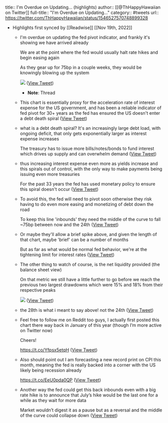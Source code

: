 title:: I'm Overdue on Updating... (highlights)
author:: [[@ThHappyHawaiian on Twitter]]
full-title:: "I'm Overdue on Updating..."
category:: #tweets
url:: https://twitter.com/ThHappyHawaiian/status/1546527570748899328

- Highlights first synced by [[Readwise]] [[Nov 19th, 2022]]
	- I'm overdue on updating the fed pivot indicator, and frankly it's showing we have arrived already
	  
	  We are at the point where the fed would usually halt rate hikes and begin easing again
	  
	  As they gear up for 75bp in a couple weeks, they would be knowingly blowing up the system 
	  
	  ![](https://pbs.twimg.com/media/FXZcQi_WIAAq0Ob.jpg) ([View Tweet](https://twitter.com/ThHappyHawaiian/status/1546527570748899328))
		- **Note**: Thread
	- This chart is essentially proxy for the acceleration rate of interest expense for the US government, and has been a reliable indicator of fed pivot for 30+ years as the fed has ensured the US doesn't enter a debt death spiral ([View Tweet](https://twitter.com/ThHappyHawaiian/status/1546527572233781250))
	- what is a debt death spiral?  It's an increasingly large debt load,  with ongoing deficit, that only gets exponentially larger as interest expense increases
	  
	  The treasury has to issue more bills/notes/bonds to fund interest which drives up supply and can overwhelm demand ([View Tweet](https://twitter.com/ThHappyHawaiian/status/1546527573445955584))
	- thus increasing interest expense even more as yields increase and this spirals out of control, with the only way to make payments being issuing even more treasuries
	  
	  For the past 33 years the fed has used monetary policy to ensure this spiral doesn't occur ([View Tweet](https://twitter.com/ThHappyHawaiian/status/1546527574712614913))
	- To avoid this, the fed will need to pivot soon otherwise they risk having to do even more easing and monetizing of debt down the road
	  
	  To keep this line 'inbounds' they need the middle of the curve to fall ~75bp between now and the 24th ([View Tweet](https://twitter.com/ThHappyHawaiian/status/1546527575954100225))
	- Or maybe they'll allow a brief spike above, and given the length of that chart, maybe 'brief' can be a number of months
	  
	  But as far as what would be normal fed behavior, we're at the tightening limit for interest rates ([View Tweet](https://twitter.com/ThHappyHawaiian/status/1546527577220718592))
	- The other thing to watch of course, is the net liquidity provided (the balance sheet view)
	  
	  On that metric we still have a little further to go before we reach the previous two largest drawdowns which were 15% and 18% from their respective peaks 
	  
	  ![](https://pbs.twimg.com/media/FXZgNuFX0AIbFoX.jpg) ([View Tweet](https://twitter.com/ThHappyHawaiian/status/1546529402485342209))
	- the 28th is what i meant to say above! not the 24th ([View Tweet](https://twitter.com/ThHappyHawaiian/status/1546547713889767428))
	- Feel free to follow me on Reddit too guys, I actually first posted this chart there way back in January of this year (though I’m more active on Twitter now)
	  
	  Cheers!
	  
	  https://t.co/Yfpsx5etqH ([View Tweet](https://twitter.com/ThHappyHawaiian/status/1546603475135610880))
	- Also should point out I am forecasting a new record print on CPI this month, meaning the fed is really backed into a corner with the US likely being recession already
	  
	  https://t.co/EeU0pda0QP ([View Tweet](https://twitter.com/ThHappyHawaiian/status/1546604937987211278))
	- Another way the fed could get this back inbounds even with a big rate hike is to announce that July’s hike would be the last one for a while as they wait for more data
	  
	  Market wouldn’t digest it as a pause but as a reversal and the middle of the curve could collapse down ([View Tweet](https://twitter.com/ThHappyHawaiian/status/1546605976773591042))